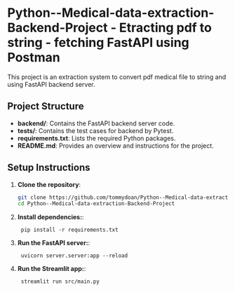 # Python--Medical-data-extraction-Backend-Project - Etracting pdf to string - fetching FastAPI using Postman

This project is an extraction system to convert pdf medical file to string and using FastAPI backend server.


## Project Structure

- **backend/**: Contains the FastAPI backend server code.
- **tests/**: Contains the test cases for backend by Pytest.
- **requirements.txt**: Lists the required Python packages.
- **README.md**: Provides an overview and instructions for the project.


## Setup Instructions

1. **Clone the repository**:
   ```bash
   git clone https://github.com/tommydoan/Python--Medical-data-extraction-Backend-Project.git
   cd Python--Medical-data-extraction-Backend-Project
   ```
1. **Install dependencies:**:   
   ```commandline
    pip install -r requirements.txt
   ```
1. **Run the FastAPI server:**:   
   ```commandline
    uvicorn server.server:app --reload
   ```
1. **Run the Streamlit app:**:   
   ```commandline
    streamlit run src/main.py
   ```
